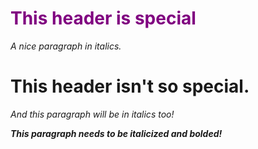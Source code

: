 <html>
<head>
<style>
.special {
    color: purple;
}
p {
    font-style: italic;
}
#important-information {
    font-weight: bold;
}
</style>
</head>
<body>

<h1 class = "special">This header is special</h1>
<p>A nice paragraph in italics.</p>
<h1>This header isn't so special.</h1>
<p>And this paragraph will be in italics too!</p>
<p id = "important-information">This paragraph needs to be italicized and bolded!</p>

</body>
</html>


